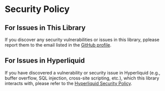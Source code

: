 # Security Policy

## For Issues in This Library

If you discover any security vulnerabilities or issues in this library, pplease report them to the email listed in the [GitHub profile](https://github.com/nktkas).

## For Issues in Hyperliquid

If you have discovered a vulnerability or security issue in Hyperliquid (e.g., buffer overflow, SQL injection, cross-site scripting, etc.), which this library interacts with, please refer to the [Hyperliquid Security Policy](https://github.com/hyperliquid-dex/hyperliquid-python-sdk/blob/master/SECURITY.md).
